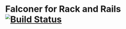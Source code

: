 # Falconer for Rack and Rails [![Build Status](https://secure.travis-ci.org/jimrhoskins/ruby-falconer.png?branch=master)](http://travis-ci.org/jimrhoskins/ruby-falconer)



